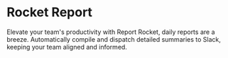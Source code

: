 # Rocket Report

Elevate your team's productivity with Report Rocket, daily reports are a breeze. Automatically compile and dispatch detailed summaries to Slack, keeping your team aligned and informed.